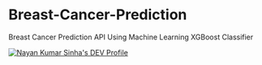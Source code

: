 # Breast-Cancer-Prediction
  Breast Cancer Prediction API Using Machine Learning XGBoost Classifier

[![Nayan Kumar Sinha's DEV Profile](https://d2fltix0v2e0sb.cloudfront.net/dev-badge.svg)](https://dev.to/nayansinha)
